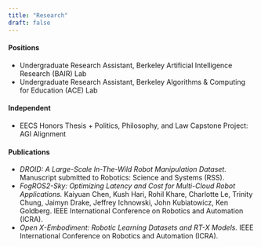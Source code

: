 ```yaml
---
title: "Research"
draft: false
---
```


#### Positions
- Undergraduate Research Assistant, Berkeley Artificial Intelligence Research (BAIR) Lab
- Undergraduate Research Assistant, Berkeley Algorithms & Computing for Education (ACE) Lab

#### Independent
- EECS Honors Thesis + Politics, Philosophy, and Law Capstone Project: AGI Alignment

#### Publications
- *DROID: A Large-Scale In-The-Wild Robot Manipulation Dataset.* Manuscript submitted to Robotics: Science and Systems (RSS).
- *FogROS2-Sky: Optimizing Latency and Cost for Multi-Cloud Robot Applications.* Kaiyuan Chen, Kush Hari, Rohil Khare, Charlotte Le, Trinity Chung, Jaimyn Drake, Jeffrey Ichnowski, John Kubiatowicz, Ken Goldberg. IEEE International Conference on Robotics and Automation (ICRA).
- *Open X-Embodiment: Robotic Learning Datasets and RT-X Models.* IEEE International Conference on Robotics and Automation (ICRA).

